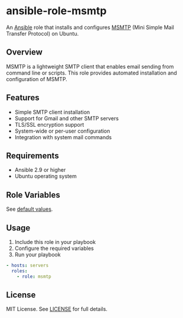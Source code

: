 # ansible-role-msmtp

An [Ansible](https://www.ansible.com/) role that installs and configures [MSMTP](https://marlam.de/msmtp/) (Mini Simple Mail Transfer Protocol) on Ubuntu.

## Overview

MSMTP is a lightweight SMTP client that enables email sending from command line or scripts. This role provides automated installation and configuration of MSMTP.

## Features

- Simple SMTP client installation
- Support for Gmail and other SMTP servers
- TLS/SSL encryption support
- System-wide or per-user configuration
- Integration with system mail commands

## Requirements

- Ansible 2.9 or higher
- Ubuntu operating system

## Role Variables

See [default values](./defaults/main.yml).

## Usage

1. Include this role in your playbook
2. Configure the required variables
3. Run your playbook

```yaml
- hosts: servers
  roles:
    - role: msmtp
```

## License

MIT License. See [LICENSE](../../LICENSE) for full details.
